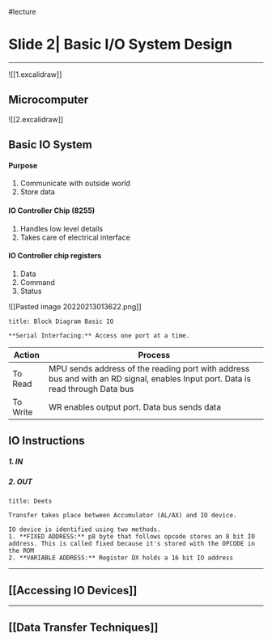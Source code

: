 #lecture
# Slide 2| Basic I/O System Design
***
![[1.excalidraw]]

## Microcomputer
![[2.excalidraw]]

## Basic IO System
#### Purpose
1. Communicate with outside world
2. Store data

#### IO Controller Chip (8255)
1. Handles low level details
2. Takes care of electrical interface

#### IO Controller chip registers
1. Data
2. Command
3. Status

![[Pasted image 20220213013622.png]]
```ad-note
title: Block Diagram Basic IO

**Serial Interfacing:** Access one port at a time.
```
| Action   | Process                                                                                                                         |
| -------- | ------------------------------------------------------------------------------------------------------------------------------- |
| To Read  | MPU sends address of the reading port with address bus and with an RD signal, enables Input port. Data is read through Data bus |
| To Write | WR enables output port. Data bus sends data                                                                                     |

## IO Instructions
##### 1. IN
##### 2. OUT
```ad-note
title: Deets

Transfer takes place between Accumulator (AL/AX) and IO device.

IO device is identified using two methods.
1. **FIXED ADDRESS:** p8 byte that follows opcode stores an 8 bit IO address. This is called fixed because it's stored with the OPCODE in the ROM
2. **VARIABLE ADDRESS:** Register DX holds a 16 bit IO address
```

***
## [[Accessing IO Devices]]

***
## [[Data Transfer Techniques]]